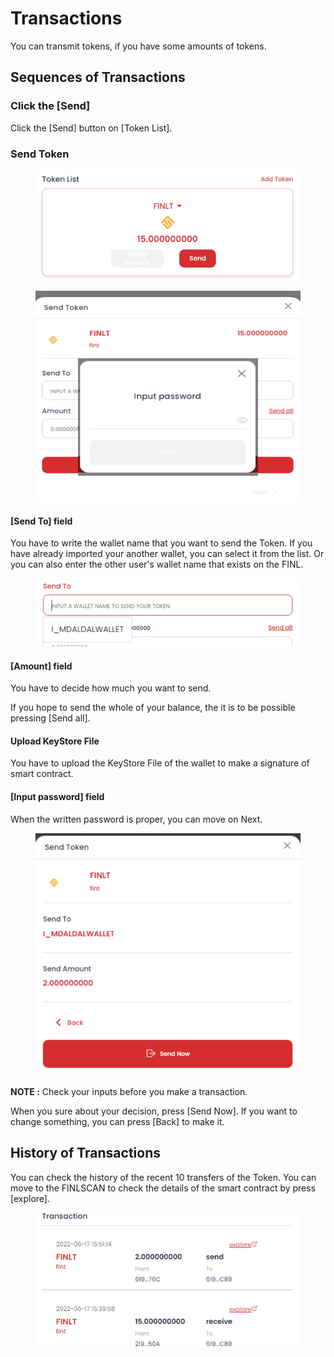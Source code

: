# Transactions

You can transmit tokens, if you have some amounts of tokens.

## Sequences of Transactions

### Click the \[Send]&#x20;

Click the \[Send] button on \[Token List].

### Send Token

<figure><img src="../../../../../.gitbook/assets/image (14).png" alt=""><figcaption></figcaption></figure>

<figure><img src="../../../../../.gitbook/assets/image (10).png" alt=""><figcaption></figcaption></figure>

#### \[Send To] field

You have to write the wallet name that you want to send the Token. If you have already imported your another wallet, you can select it from the list. Or you can also enter the other user's wallet name that exists on the FINL.

<figure><img src="../../../../../.gitbook/assets/image (4) (3).png" alt=""><figcaption></figcaption></figure>

#### \[Amount] field

You have to decide how much you want to send.&#x20;

If you hope to send the whole of your balance, the it  is to be possible pressing \[Send all].

#### Upload KeyStore File

You have to upload the KeyStore File of the wallet to make a signature of smart contract.

#### \[Input password] field

When the written password is proper, you can move on Next.



<figure><img src="../../../../../.gitbook/assets/image (7) (2).png" alt=""><figcaption></figcaption></figure>

**NOTE :** Check your inputs before you make a transaction.

When you sure about your decision, press \[Send Now]. If you want to change something, you can press \[Back] to make it.

## History of Transactions

You can check the history of the recent 10 transfers of the Token. You can move to the FINLSCAN to check the details of the smart contract by press \[explore].

<figure><img src="../../../../../.gitbook/assets/image (7) (3).png" alt=""><figcaption></figcaption></figure>
